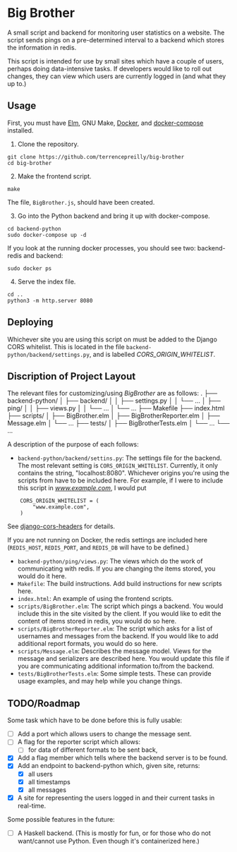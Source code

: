 # Big Brother

A small script and backend for monitoring user statistics on a website.
The script sends pings on a pre-determined interval to a backend which
stores the information in redis.

This script is intended for use by small sites which have a couple of
users, perhaps doing data-intensive tasks. If developers would like
to roll out changes, they can view which users are currently logged
in (and what they up to.)

## Usage

First, you must have [Elm](http://elm-lang.org), GNU Make,
[Docker](https://www.docker.com/), and
[docker-compose](https://docs.docker.com/compose/) installed.

1. Clone the repository.

```
git clone https://github.com/terrencepreilly/big-brother
cd big-brother
```

2. Make the frontend script.

```
make
```

The file, `BigBrother.js`, should have been created.

3. Go into the Python backend and bring it up with docker-compose.

```
cd backend-python
sudo docker-compose up -d
```

If you look at the running docker processes, you should see two:
backend-redis and backend:

```
sudo docker ps
```

4. Serve the index file.

```
cd ..
python3 -m http.server 8080
```

## Deploying

Whichever site you are using this script on must be added to
the Django CORS whitelist.  This is located in the file
`backend-python/backend/settings.py`, and is labelled
*CORS_ORIGIN_WHITELIST*.

## Discription of Project Layout

The relevant files for customizing/using *BigBrother* are as
follows:
    .
    ├── backend-python/
    │   ├── backend/
    │   │   ├── settings.py
    │   │   └── ...
    │   ├── ping/
    │   │   ├── views.py
    │   │   └── ...
    │   └── ...
    ├── Makefile
    ├── index.html
    ├── scripts/
    │   ├── BigBrother.elm
    │   ├── BigBrotherReporter.elm
    │   ├── Message.elm
    │   └── ...
    ├── tests/
    │   ├── BigBrotherTests.elm
    │   └── ...
    └── ...

A description of the purpose of each follows:
- `backend-python/backend/settins.py`: The settings file for the backend.
  The most relevant setting is `CORS_ORIGIN_WHITELIST`.  Currently, it
  only contains the string, "localhost:8080".  Whichever origins you're
  using the scripts from have to be included here.  For example, if I
  were to include this script in *www.example.com*, I would put
```
    CORS_ORIGIN_WHITELIST = (
        "www.example.com",
    )
```
  See [django-cors-headers](https://github.com/ottoyiu/django-cors-headers)
  for details.

  If you are not running on Docker, the redis settings are included
  here (`REDIS_HOST`, `REDIS_PORT`, and `REDIS_DB` will have to be
  defined.)
- `backend-python/ping/views.py`: The views which do the work of
  communicating with redis.  If you are changing the items stored,
  you would do it here.
- `Makefile`: The build instructions. Add build instructions for new scripts
  here.
- `index.html`: An example of using the frontend scripts.
- `scripts/BigBrother.elm`: The script which pings a backend.  You would
  include this in the site visited by the client. If you would like to
  edit the content of items stored in redis, you would do so here.
- `scripts/BigBrotherReporter.elm`: The script which asks for a list
  of usernames and messages from the backend.  If you would like to add
  additional report formats, you would do so here.
- `scripts/Message.elm`: Describes the message model.  Views for the message
  and serializers are described here.  You would update this file if you
  are communicating additional information to/from the backend.
- `tests/BigBrotherTests.elm`: Some simple tests.  These can provide
  usage examples, and may help while you change things.


## TODO/Roadmap

Some task which have to be done before this is fully usable:

- [ ] Add a port which allows users to change the message sent.
- [ ] A flag for the reporter script which allows:
    - [ ] for data of different formats to be sent back,
- [x] Add a flag member which tells where the backend server is
      to be found.
- [x] Add an endpoint to backend-python which, given site, returns:
  - [x] all users
  - [x] all timestamps
  - [x] all messages
- [x] A site for representing the users logged in and their
      current tasks in real-time.

Some possible features in the future:

- [ ] A Haskell backend.  (This is mostly for fun, or for those
      who do not want/cannot use Python.  Even though it's
      containerized here.)
